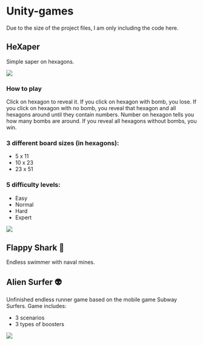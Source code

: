 # Unity-games

Due to the size of the project files, I am only including the code here.

## HeXaper

Simple saper on hexagons.

![](https://i.imgur.com/LJ52U5T.png)

### How to play

Click on hexagon to reveal it. If you click on hexagon with bomb, you lose.
If you click on hexagon with no bomb, you reveal that hexagon and all hexagons around until they contain numbers. Number on hexagon tells you how many bombs are around. If you reveal all hexagons without bombs, you win.

### 3 different board sizes (in hexagons):

- 5 x 11
- 10 x 23
- 23 x 51

### 5 difficulty levels:

- Easy
- Normal
- Hard
- Expert

![](https://i.imgur.com/szkL7u9.png)

## Flappy Shark 🦈

Endless swimmer with naval mines.

## Alien Surfer 👽

Unfinished endless runner game based on the mobile game Subway Surfers.
Game includes:

- 3 scenarios
- 3 types of boosters

![](https://i.imgur.com/1EsXrBw.jpg)

